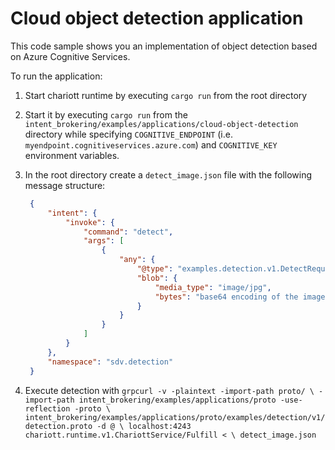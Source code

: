 # Cloud object detection application

This code sample shows you an implementation of object detection based on Azure
Cognitive Services.

To run the application:

1. Start chariott runtime by executing `cargo run` from the root directory
2. Start it by executing `cargo run` from the
   `intent_brokering/examples/applications/cloud-object-detection` directory while specifying
   `COGNITIVE_ENDPOINT` (i.e. `myendpoint.cognitiveservices.azure.com`) and
   `COGNITIVE_KEY` environment variables.
3. In the root directory create a `detect_image.json` file with the following
   message structure:

   ```json
    {
        "intent": {
            "invoke": {
                "command": "detect",
                "args": [
                    {
                        "any": {
                            "@type": "examples.detection.v1.DetectRequest",
                            "blob": {
                                "media_type": "image/jpg",
                                "bytes": "base64 encoding of the image"
                            }
                        }
                    }
                ]
            }
        },
        "namespace": "sdv.detection"
    }
   ```

4. Execute detection with `grpcurl -v -plaintext -import-path proto/ \
   -import-path intent_brokering/examples/applications/proto -use-reflection -proto \
   intent_brokering/examples/applications/proto/examples/detection/v1/detection.proto -d @ \
   localhost:4243 chariott.runtime.v1.ChariottService/Fulfill < \
   detect_image.json`
